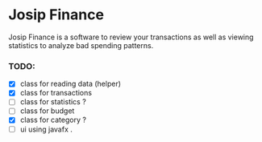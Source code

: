 # Josip Finance

Josip Finance is a software to review your transactions as well as viewing statistics to analyze bad spending patterns.

### TODO:

- [x] class for reading data (helper)
- [x] class for transactions
- [ ] class for statistics ?
- [ ] class for budget
- [x] class for category ?
- [ ] ui using javafx
.